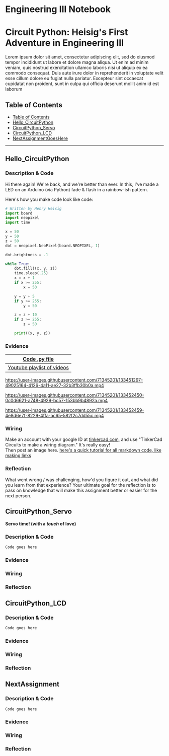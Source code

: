 # Engineering III Notebook

# Circuit Python: Heisig's First Adventure in Engineering III
Lorem ipsum dolor sit amet, consectetur adipiscing elit, sed do eiusmod tempor incididunt ut labore et dolore magna aliqua. Ut enim ad minim veniam, quis nostrud exercitation ullamco laboris nisi ut aliquip ex ea commodo consequat. Duis aute irure dolor in reprehenderit in voluptate velit esse cillum dolore eu fugiat nulla pariatur. Excepteur sint occaecat cupidatat non proident, sunt in culpa qui officia deserunt mollit anim id est laborum

## Table of Contents
* [Table of Contents](#TableOfContents)
* [Hello_CircuitPython](#Hello_CircuitPython)
* [CircuitPython_Servo](#CircuitPython_Servo)
* [CircuitPython_LCD](#CircuitPython_LCD)
* [NextAssignmentGoesHere](#NextAssignment)
---

## Hello_CircuitPython

### Description & Code
Hi there again! We're back, and we're better than ever. In this, I've made a LED on an Arduino (via Python) fade & flash in a rainbow-ish pattern. 

Here's how you make code look like code:

```python
# Written by Henry Heisig
import board
import neopixel
import time

x = 50
y = 50
z = 50
dot = neopixel.NeoPixel(board.NEOPIXEL, 1)

dot.brightness = .1

while True:
    dot.fill((x, y, z))
    time.sleep(.25)
    x = x + 1
    if x >= 255:
        x = 50

    y = y + 5
    if y >= 255:
        y = 50

    z = z + 10
    if z >= 255:
        z = 50

    print((x, y, z))
```


### Evidence
| [Code .py file](https://github.com/hheisig51/VigilantWaddle/blob/main/Code/9.1.21%20-%20Neopixel.py)  |
| ---- |
| [Youtube playlist of videos](https://youtube.com/playlist?list=PLWQhE570pqHrpQAAHPEJapQYsuC3Ob_V9)  |

https://user-images.githubusercontent.com/71345201/133451297-49025164-4126-4a11-ae27-32b3ffb30b0a.mp4

https://user-images.githubusercontent.com/71345201/133452450-0c0d6621-a748-4929-bc57-153bb9b4892a.mp4

https://user-images.githubusercontent.com/71345201/133452459-4e8d6e7f-8229-4ffa-ac65-582f2c7dd55c.mp4

### Wiring
Make an account with your google ID at [tinkercad.com](https://www.tinkercad.com/learn/circuits), and use "TinkerCad Circuits to make a wiring diagram."  It's really easy!  
Then post an image here.   [here's a quick tutorial for all markdown code, like making links](https://guides.github.com/features/mastering-markdown/)

### Reflection
What went wrong / was challenging, how'd you figure it out, and what did you learn from that experience?  Your ultimate goal for the reflection is to pass on knowledge that will make this assignment better or easier for the next person.




## CircuitPython_Servo
  **Servo time! (with a *touch* of love)**
### Description & Code

```python
Code goes here

```

### Evidence

### Wiring

### Reflection




## CircuitPython_LCD

### Description & Code

```python
Code goes here

```

### Evidence

### Wiring

### Reflection





## NextAssignment

### Description & Code

```python
Code goes here

```

### Evidence

### Wiring

### Reflection
